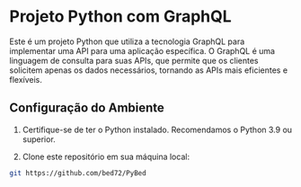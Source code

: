# Projeto Python com GraphQL

Este é um projeto Python que utiliza a tecnologia GraphQL para implementar uma API para uma aplicação específica. O GraphQL é uma linguagem de consulta para suas APIs, que permite que os clientes solicitem apenas os dados necessários, tornando as APIs mais eficientes e flexíveis.

## Configuração do Ambiente

1. Certifique-se de ter o Python instalado. Recomendamos o Python 3.9 ou superior.

2. Clone este repositório em sua máquina local:

```bash
git https://github.com/bed72/PyBed
```